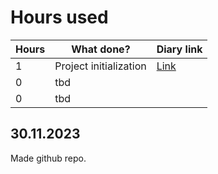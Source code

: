 # Hours used

| Hours| What done? | Diary link |
| -------- | ------- | --------- |
| 1 | Project initialization | [Link](#30.11.2023) |
| 0 | tbd | |
| 0 | tbd | |

## 30.11.2023
Made github repo.
